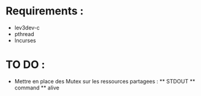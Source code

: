 # Requirements :
* lev3dev-c
* pthread
* lncurses

# TO DO :
* Mettre en place des Mutex sur les ressources partagees :
** STDOUT
** command
** alive

